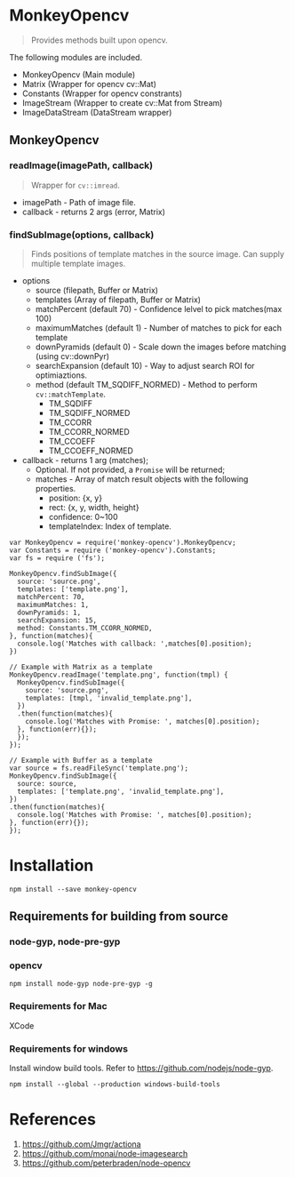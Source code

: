 # MonkeyOpencv

> Provides methods built upon opencv. 

The following modules are included.

* MonkeyOpencv (Main module)
* Matrix (Wrapper for opencv cv::Mat)
* Constants (Wrapper for opencv constrants)
* ImageStream (Wrapper to create cv::Mat from Stream)
* ImageDataStream (DataStream wrapper)

## MonkeyOpencv
### readImage(imagePath, callback)

> Wrapper for `cv::imread`.

* imagePath - Path of image file.
* callback - returns 2 args (error, Matrix)


### findSubImage(options, callback)

> Finds positions of template matches in the source image. Can supply multiple template images.

* options
  * source (filepath, Buffer or Matrix)
  * templates (Array of filepath, Buffer or Matrix)
  * matchPercent (default 70) - Confidence lelvel to pick matches(max 100)
  * maximumMatches (default 1) - Number of matches to pick for each template
  * downPyramids (default 0) - Scale down the images before matching (using cv::downPyr)
  * searchExpansion (default 10) - Way to adjust search ROI for optimiaztions.
  * method (default TM_SQDIFF_NORMED) - Method to perform `cv::matchTemplate`.
    * TM_SQDIFF
    * TM_SQDIFF_NORMED
    * TM_CCORR
    * TM_CCORR_NORMED
    * TM_CCOEFF
    * TM_CCOEFF_NORMED
* callback - returns 1 arg (matches);
  * Optional. If not provided, a `Promise` will be returned;
  * matches - Array of match result objects with the following properties.
    * position: {x, y}
    * rect: {x, y, width, height}
    * confidence: 0~100
    * templateIndex: Index of template.
    
```
var MonkeyOpencv = require('monkey-opencv').MonkeyOpencv;
var Constants = require ('monkey-opencv').Constants;
var fs = require ('fs');

MonkeyOpencv.findSubImage({
  source: 'source.png',
  templates: ['template.png'],
  matchPercent: 70,
  maximumMatches: 1,
  downPyramids: 1,
  searchExpansion: 15,
  method: Constants.TM_CCORR_NORMED,
}, function(matches){
  console.log('Matches with callback: ',matches[0].position);
})

// Example with Matrix as a template
MonkeyOpencv.readImage('template.png', function(tmpl) {
  MonkeyOpencv.findSubImage({
    source: 'source.png',
    templates: [tmpl, 'invalid_template.png'],
  })
  .then(function(matches){
    console.log('Matches with Promise: ', matches[0].position);
  }, function(err){});
  });
});

// Example with Buffer as a template
var source = fs.readFileSync('template.png');
MonkeyOpencv.findSubImage({
  source: source,
  templates: ['template.png', 'invalid_template.png'],
})
.then(function(matches){
  console.log('Matches with Promise: ', matches[0].position);
}, function(err){});
});

```

# Installation

```
npm install --save monkey-opencv
```

## Requirements for building from source

### node-gyp, node-pre-gyp

### opencv

```
npm install node-gyp node-pre-gyp -g
```

### Requirements for Mac

XCode

### Requirements for windows

Install window build tools. Refer to https://github.com/nodejs/node-gyp.

```
npm install --global --production windows-build-tools
```


# References

1. https://github.com/Jmgr/actiona
2. https://github.com/monai/node-imagesearch
3. https://github.com/peterbraden/node-opencv
